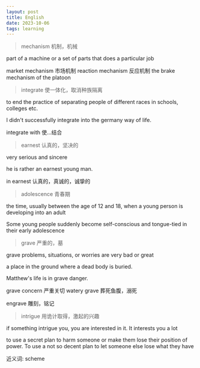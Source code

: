 ```yaml
---
layout: post
title: English
date: 2023-10-06
tags: learning
---
```


<!--more-->
<!-- <span style="color: blue;"> </span> -->

> mechanism 机制，机械

part of a machine or a set of parts that does a particular job

market mechanism 市场机制
reaction mechanism 反应机制
the brake mechanism of the platoon

> integrate 使一体化，取消种族隔离

to end the practice of separating people of different races in schools, colleges etc.

I didn't successfully integrate into the germany way of life. 

integrate with 使...结合

> earnest 认真的，坚决的

very serious and sincere

he is rather an earnest young man.

in earnest 认真的，真诚的，诚挚的

> adolescence 青春期

the time, usually between the age of 12 and 18, when a young person is developing into an adult

Some young people suddenly become self-conscious and tongue-tied in their early adolescence

> grave 严重的，墓

grave problems, situations, or worries are very bad or great

a place in the ground where a dead body is buried.

Matthew's life is in grave danger.

grave concern 严重关切
watery grave 葬死鱼腹，溺死

engrave 雕刻，铭记

> intrigue 用诡计取得，激起的兴趣

if something intrigue you, you are interested in it. It interests you a lot

to use a secret plan to harm someone or make them lose their position of power. To use a not so decent plan to let someone else lose what they have

近义词: scheme